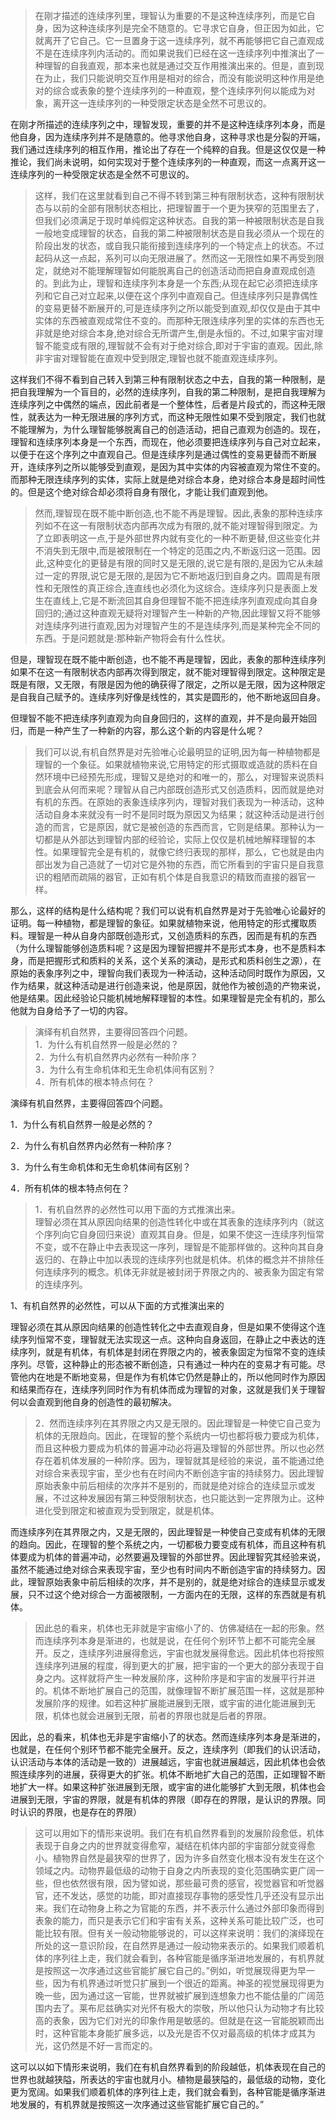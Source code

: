 <blockquote data-pid="iO3Md9RF">在刚才描述的连续序列里，理智认为重要的不是这种连续序列，而是它自身，因为这种连续序列是完全不随意的。它寻求它自身，但正因为如此，它就离开了它自己。它一旦置身于这一连续序列，就不再能够把它自己直观成不是在连续序列内活动的。而如果说我们已经在这一连续序列中推演出了一种理智的自我直观，那本来也就是通过交互作用推演出来的。但是，直到现在为止，我们只能说明交互作用是相对的综合，而没有能说明这种作用是绝对的综合或表象的整个连续序列的一种直观，整个连续序列何以能成为对象，离开这一连续序列的一种受限定状态是全然不可思议的。</blockquote><p data-pid="g8QyRaAV">在刚才所描述的连续序列之中，理智发现，重要的并不是这种连续序列本身，而是他自身，因为连续序列并不是随意的。他寻求他自身，这种寻求也是分裂的开端，我们通过连续序列的相互作用，推论出了存在一个纯粹的自我。但是这仅仅是一种推论，我们尚未说明，如何实现对于整个连续序列的一种直观，而这一点离开这一连续序列的一种受限定状态是全然不可思议的。</p><blockquote data-pid="XJcds_Ss">这样，我们在这里就看到自己不得不转到第三种有限制状态，这种有限制状态与以前的全部有限制状态相比，把理智置于一个更为狭窄的范围里去了，但我们必须满足于现时单纯假定这种状态。自我的第一种被限制状态是自我一般地变成理智的状态，自我的第二种被限制状态是自我必须从一个现在的阶段出发的状态，或自我只能衔接到连续序列的一个特定点上的状态。不过起码从这一点起，系列可以向无限进展了。然而这一无限性如果不再受到限定，就绝对不能理解理智如何能脱离自己的创造活动而把自身直观成创造的。到此为止，理智和连续序列本身是一个东西;从现在起它必须把连续序列和它自己对立起来,以便在这个序列中直观自己。但连续序列只是靠偶性的变易更替不断展开的,可是连续序列之所以能受到直观,却仅仅是由于其中实体的东西被直观成常住不变的。而那种无限连续序列里的实体的东西也无非就是绝对综合本身,绝对综合无所谓产生,倒是永恒的。不过,如果宇宙对理智不能变成有限的,理智就不会有对于绝对综合,即对于宇宙的直观。因此,除非宇宙对理智能在直观中受到限定,理智也就不能直观连续序列。</blockquote><p data-pid="iDr8fTV0">这样我们不得不看到自己转入到第三种有限制状态之中去，自我的第一种限制，是把自我理解为一个盲目的，必然的连续序列，自我的第二种限制，是把自我理解为连续序列之中偶然的端点，因此前者是一个整体性，后者是片段式的，而这种无限性，就表达为一种无限进展的序列方式，而这种无限性如果不受到限定，我们也就不能理解为，为什么理智能够脱离自己的创造活动，把自己直观为创造的。现在，理智和连续序列本身是一个东西，而现在，他必须要把连续序列与自己对立起来，以便于在这个序列之中直观自己。但是连续序列是通过偶性的变易更替而不断展开，连续序列之所以能够受到直观，是因为其中实体的内容被直观为常住不变的。而那种无限连续序列的实体，实际上就是绝对综合本身，绝对综合本身是超时间性的。但是这个绝对综合却必须将自身有限化，才能让我们直观到他。</p><blockquote data-pid="eJwBTilc">然而,理智现在既不能中断创造,也不能不再是理智。因此,表象的那种连续序列如不在这一有限制状态内部再次成为有限的,就不能对理智得到限定。为了立即表明这一点,于是外部世界内就有变化的一种不断更替,但这些变化并不消失到无限中,而是被限制在一个特定的范围之内,不断返归这一范围。因此,这种变化的更替是有限的同时又是无限的,说它是有限的,是因为它从未越过一定的界限,说它是无限的,是因为它不断地返归到自身之内。圆周是有限性和无限性的真正综合,连直线也必须化为这综合。连续序列只是表面上发生在直线上,它是不断流回其自身但理智不能不把连续序列直观成向其自身回归的;通过这种直观无疑将对理智产生一种新的产物,因此理智又将不能够对连续序列进行直观,因为对理智产生的不是连续序列,而是某种完全不同的东西。于是问题就是:那种新产物将会有什么性状。</blockquote><p data-pid="-mJsMOEi">但是，理智现在既不能中断创造，也不能不再是理智，因此，表象的那种连续序列如果不在这一有限制状态内部再次得到限定，就不能对理智得到限定。这种限定是既是有限，又无限，有限是因为他的确获得了限定，之所以是无限，因为这种限定是自我自己赋予的。连续序列好像是线性的，其实是圆形的，他不断地返回自身。</p><p data-pid="JNMESvZH">但理智不能不把连续序列直观为向自身回归的，这样的直观，并不是向最开始回归，而是一种产生了一种新的内容，那么这个新的内容是什么呢？</p><blockquote data-pid="iHacus5B">我们可以说,有机自然界是对先验唯心论最明显的证明,因为每一种植物都是理智的一个象征。如果就植物来说,它用特定的形式摄取或造就的质料在自然环境中已经预先形成，理智又是绝对的和唯一的，那么，对理智来说质料到底会从何而来呢？理智从自己内部既创造形式又创造质料，因而就是绝对有机的东西。在原始的表象连续序列内，理智对我们表现为一种活动，这种活动自身本来就没有一时不是同时既为原因又为结果；就这种活动是进行创造的而言，它是原因，就它是被创造的东西而言，它则是结果。那种认为一切都是从外部达到理智内部的经验论，实际上仅仅是机械地解释理智的本性。如果理智完全是有机的，就像它终归表现的那样，那么，它也就是由内部出发为自己造就了一切对它是外物的东西，而它所看到的宇宙只是自我意识的粗陋而疏隔的器官，正如有机个体是自我意识的精致而直接的器官一样。</blockquote><p data-pid="g6gqqblo">那么，这样的结构是什么结构呢？我们可以说有机自然界是对于先验唯心论最好的证明。每一种植物，都是理智的象征。如果就植物来说，他用特定的形式攫取质料。理智是一种从自身内部既创造形式，又创造质料的东西，因而是有机的东西（为什么理智能够创造质料呢？这是因为理智把握并不是形式本身，也不是质料本身，而是把握形式和质料的关系，这个关系的演动，是形式和质料创生之源），在原始的表象序列之中，理智向我们表现为一种活动，这种活动同时既作为原因，又作为结果，就这种活动是进行创造来说，他是原因，就他作为被创造的产物来说，他是结果。因此经验论只能机械地解释理智的本性。如果理智是完全有机的，那么他就为自身给予了一切的内容。</p><blockquote data-pid="qGxp46jc">演绎有机自然界，主要得回答四个问题。<br>1．为什么有机自然界一般是必然的？<br>2．为什么有机自然界内必然有一种阶序？<br>3．为什么有生命机体和无生命机体间有区别？<br>4．所有机体的根本特点何在？</blockquote><p data-pid="EwvETecK">演绎有机自然界，主要得回答四个问题。</p><p data-pid="jna3p3cz">1．为什么有机自然界一般是必然的？</p><p data-pid="9PPoqMXr">2．为什么有机自然界内必然有一种阶序？</p><p data-pid="ZT07Xo7G">3．为什么有生命机体和无生命机体间有区别？</p><p data-pid="TIbAOs59">4．所有机体的根本特点何在？</p><blockquote data-pid="4_3yTydY">1．有机自然界的必然性可以用下面的方式推演出来。<br>理智必须在其从原因向结果的创造性转化中或在其表象的连续序列内（就这个序列向它自身回归来说）直观其自身。但是，如果不使这一连续序列恒常不变，或不在静止中去表现这一序列，理智是不能那样做的。这种向其自身返归的、在静止中加以表现的连续序列也就是机体。机体的概念并不排除任何连续序列的概念。机体无非就是被封闭于界限之内的、被表象为固定有常的连续序列。</blockquote><p data-pid="fOHRftgl">1、有机自然界的必然性，可以从下面的方式推演出来的</p><p data-pid="fzpPigy0">理智必须在其从原因向结果的创造性转化之中去直观自身，但是如果不使得这个连续序列恒常不变，理智就无法实现这一点。这种向自身返回，在静止之中表达的连续序列，就是有机体，有机体是封闭在界限之内的，被表象固定为恒常不变的连续序列。尽管，这种静止的形态被不断创造，只有通过一种内在的变易才有可能。尽管他内在地是不断地变易，但是作为有机体它仍然是静止的，所以他同时作为原因和结果而存在，连续序列同时作为有机体而成为理智的对象，这就是我们关于理智何以会直观到他自身的创造性的最初解决。</p><blockquote data-pid="gPzi8qZa">2．然而连续序列在其界限之内又是无限的。因此理智是一种使它自己变为机体的无限趋向。因此，在理智的整个系统内一切也都将极力要成为机体，而且这种极力要成为机体的普遍冲动必将遍及理智的外部世界。所以也必然存在着机体发展的一种阶序。因为，理智就其是经验的来说，虽不能通过绝对综合来表现宇宙，至少也有在时间内不断创造宇宙的持续努力。因此理智原始表象中前后相续的次序并不是别的，而就是绝对综合的连续显示或发展，不过这种发展因有第三种受限制状态，也只能达到一定界限为止。这种进化受到限定和被直观为受到限定，就是机体。</blockquote><p data-pid="nOofuA_f">而连续序列在其界限之内，又是无限的，因此理智是一种使自己变成有机体的无限的趋向。因此，在理智的整个系统之内，一切都极力要变成有机体，而且这种有机体要成为机体的普遍冲动，必然要遍及理智的外部世界。因此理智究其经验来说，虽然不能通过绝对综合来表现宇宙，至少也有时间内不断创造宇宙的持续努力。因此，理智原始表象中前后相续的次序，并不是别的，就是绝对综合的连续显示或发展，只不过这个绝对综合一方面被限制，一方面内在的无限，这样的东西就是有机体。</p><blockquote data-pid="q7Jt1EDu">因此总的看来，机体也无非就是宇宙缩小了的、仿佛凝结在一起的形象。然而连续序列本身是渐进的，也就是说，在任何个别环节上都不可能完全展开。反之，连续序列进展得愈远，宇宙也就发展得愈远。因此机体也将按照连续序列进展的程度，得到更大的扩展，把宇宙的一个更大的部分表现于自身之内。这样就将产生一种发展阶序，这种阶序是和宇宙的发展平行并进的。机体不断地扩展自己的范围，就像理智不断扩展范围一样，这就是那种发展阶序的规律。如若这种扩展能进展到无限，或宇宙的进化能进展到无限，机体也就会进展到无限，前者的界限也就是后者的界限。</blockquote><p data-pid="FRNqKUVR">因此，总的看来，机体也无非是宇宙缩小了的状态。然而连续序列本身是渐进的，也就是，在任何个别环节都不能完全展开。反之，连续序列（即我们的认识活动，认识活动与本体的活动是一致的）进展越远，宇宙也就进展越远，因此机体也会依照连续序列的进展，获得更大的扩张。机体不断地扩大自己的范围，正如理智不断地扩大一样。如果这种扩张进展到无限，或宇宙的进化能够扩大到无限，机体也会进展到无限，宇宙的界限，就是有机体的界限（即存在的界限，是认识的界限。同时认识的界限，也是存在的界限）</p><blockquote data-pid="qX_wgfaB">这可以用如下的情形来说明。我们在有机自然界看到的发展阶段愈低，机体表现于自身之内的世界就变得愈窄，凝结在机体内部的宇宙部分就变得愈小。植物界自然是最狭窄的世界了，因为许多自然变化根本没有发生在这个领域之内。动物界最低级的动物于自身之内所表现的变化范围确实更广阔一些，但也依然很有限，因为譬如说，那些最可贵的感官，视觉器官和听觉器官，还不发达，感觉的功能，即对直接现存事物的感受性几乎还没有显示出来。我们在动物身上称之为官能的东西，并不表示什么通过外部印象而得到表象的能力，而只是表示它们和宇宙有关系，这种关系可能比较广泛，也可能比较有限。但有关一般动物能够说的，可以这样来说明：我们的演绎现在所处的这一意识阶段，在自然界是通过一般动物来表示的。如果我们顺着机体的序列往上走，我们就会看到，各种官能是循序渐进地发展的，有机界就是按照这一次序通过这些官能扩展它自己的。”例如，听觉展现得更为早一些，因为有机界通过听觉只扩展到一个很近的距离。神圣的视觉展现得更为晚一些，因为通过这一官能，世界就被扩展到连想象力也不能估量的广阔范围内去了。莱布尼兹确实对光怀有极大的崇敬，所以他只认为动物才有比较高的表象，因为它们对光的印象作用是敏感的。但就是在这一官能脱颖而出时，这种官能本身能扩展多远，以及光是否不仅对最高级的机体才成其为光，这仍然是不好一言而定的。</blockquote><p data-pid="bek3BNu1">这可以以如下情形来说明，我们在有机自然界看到的阶段越低，机体表现在自己的世界也就越狭隘，所表达的宇宙也就月小。植物是最狭隘的，最低级的动物，变化更为宽阔。如果我们顺着机体的序列往上走，我们就会看到，各种官能是循序渐进地发展的，有机界就是按照这一次序通过这些官能扩展它自己的。”</p><p></p>
